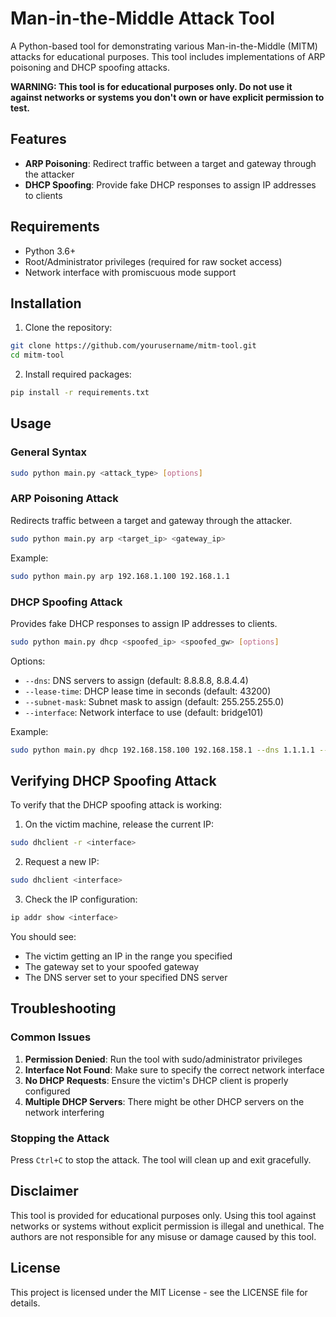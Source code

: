 # Man-in-the-Middle Attack Tool

A Python-based tool for demonstrating various Man-in-the-Middle (MITM) attacks for educational purposes. This tool includes implementations of ARP poisoning and DHCP spoofing attacks.

**WARNING: This tool is for educational purposes only. Do not use it against networks or systems you don't own or have explicit permission to test.**

## Features

- **ARP Poisoning**: Redirect traffic between a target and gateway through the attacker
- **DHCP Spoofing**: Provide fake DHCP responses to assign IP addresses to clients

## Requirements

- Python 3.6+
- Root/Administrator privileges (required for raw socket access)
- Network interface with promiscuous mode support

## Installation

1. Clone the repository:
```bash
git clone https://github.com/yourusername/mitm-tool.git
cd mitm-tool
```

2. Install required packages:
```bash
pip install -r requirements.txt
```

## Usage

### General Syntax

```bash
sudo python main.py <attack_type> [options]
```

### ARP Poisoning Attack

Redirects traffic between a target and gateway through the attacker.

```bash
sudo python main.py arp <target_ip> <gateway_ip>
```

Example:
```bash
sudo python main.py arp 192.168.1.100 192.168.1.1
```

### DHCP Spoofing Attack

Provides fake DHCP responses to assign IP addresses to clients.

```bash
sudo python main.py dhcp <spoofed_ip> <spoofed_gw> [options]
```

Options:
- `--dns`: DNS servers to assign (default: 8.8.8.8, 8.8.4.4)
- `--lease-time`: DHCP lease time in seconds (default: 43200)
- `--subnet-mask`: Subnet mask to assign (default: 255.255.255.0)
- `--interface`: Network interface to use (default: bridge101)

Example:
```bash
sudo python main.py dhcp 192.168.158.100 192.168.158.1 --dns 1.1.1.1 --subnet-mask 255.255.255.0 --interface bridge101
```

## Verifying DHCP Spoofing Attack

To verify that the DHCP spoofing attack is working:

1. On the victim machine, release the current IP:
```bash
sudo dhclient -r <interface>
```

2. Request a new IP:
```bash
sudo dhclient <interface>
```

3. Check the IP configuration:
```bash
ip addr show <interface>
```

You should see:
- The victim getting an IP in the range you specified
- The gateway set to your spoofed gateway
- The DNS server set to your specified DNS server

## Troubleshooting

### Common Issues

1. **Permission Denied**: Run the tool with sudo/administrator privileges
2. **Interface Not Found**: Make sure to specify the correct network interface
3. **No DHCP Requests**: Ensure the victim's DHCP client is properly configured
4. **Multiple DHCP Servers**: There might be other DHCP servers on the network interfering

### Stopping the Attack

Press `Ctrl+C` to stop the attack. The tool will clean up and exit gracefully.

## Disclaimer

This tool is provided for educational purposes only. Using this tool against networks or systems without explicit permission is illegal and unethical. The authors are not responsible for any misuse or damage caused by this tool.

## License

This project is licensed under the MIT License - see the LICENSE file for details. 